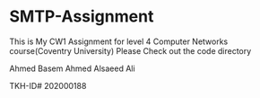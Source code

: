 # SMTP-Assignment
 This is My CW1 Assignment for level 4 Computer Networks course(Coventry University)
 Please Check out the code directory
 
 Ahmed Basem Ahmed Alsaeed Ali
 
 TKH-ID# 202000188
